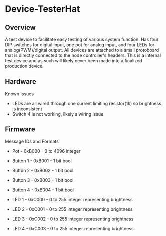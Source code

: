 # Device-TesterHat

## Overview

A test device to facilitate easy testing of various system function. Has four DIP switches for digital input, one pot for analog input, and four LEDs for analog(PWM)/digital output. All devices are attached to a small protoboard that is directly connected to the node controller's headers. This is a internal test device and as such will likely never been made into a finalized production device.

## Hardware

Known Issues
* LEDs are all wired through one current limiting resistor(1k) so brightness is inconsistent
* Switch 4 is not working, likely a wiring issue 

## Firmware

Message IDs and Formats

* Pot - 0xB000 - 0 to 4096 integer
* Button 1 - 0xB001 - 1 bit bool
* Button 2 - 0xB002 - 1 bit bool 
* Button 3 - 0xB003 - 1 bit bool 
* Button 4 - 0xB004 - 1 bit bool  

* LED 1 - 0xC000 - 0 to 255 integer representing brightness  
* LED 2 - 0xC001 - 0 to 255 integer representing brightness  
* LED 3 - 0xC002 - 0 to 255 integer representing brightness  
* LED 4 - 0xC003 - 0 to 255 integer representing brightness
